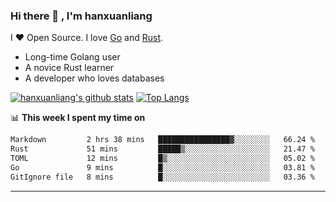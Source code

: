 ### Hi there 👋 , I'm hanxuanliang

<!--
**hanxuanliang/hanxuanliang** is a ✨ _special_ ✨ repository because its `README.md` (this file) appears on your GitHub profile.

Here are some ideas to get you started:

- 🔭 I’m currently working on ...
- 🌱 I’m currently learning ...
- 👯 I’m looking to collaborate on ...
- 🤔 I’m looking for help with ...
- 💬 Ask me about ...
- 📫 How to reach me: ...
- 😄 Pronouns: ...
- ⚡ Fun fact: ...
-->
I ❤ Open Source. I love [Go](https://golang.org) and [Rust](https://www.rust-lang.org/zh-CN/).

* Long-time Golang user
* A novice Rust learner
* A developer who loves databases

[![hanxuanliang's github stats](https://github-readme-stats.vercel.app/api/top-langs/?username=hanxuanliang&hide=html)](https://github.com/anuraghazra/github-readme-stats)
[![Top Langs](https://github-readme-stats.vercel.app/api?username=hanxuanliang&show_icons=true&count_private=true&line_height=40)](https://github.com/anuraghazra/github-readme-stats)

📊 **This week I spent my time on**
<!--START_SECTION:waka-->

```txt
Markdown         2 hrs 38 mins   ████████████████▓░░░░░░░░   66.24 %
Rust             51 mins         █████▒░░░░░░░░░░░░░░░░░░░   21.47 %
TOML             12 mins         █▒░░░░░░░░░░░░░░░░░░░░░░░   05.02 %
Go               9 mins          █░░░░░░░░░░░░░░░░░░░░░░░░   03.81 %
GitIgnore file   8 mins          █░░░░░░░░░░░░░░░░░░░░░░░░   03.36 %
```

<!--END_SECTION:waka-->

***
